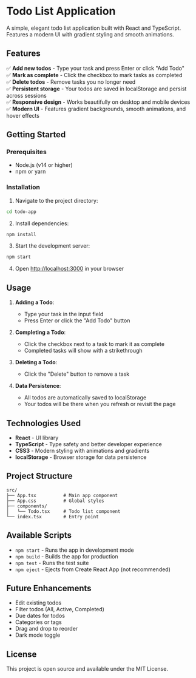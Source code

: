 # Todo List Application

A simple, elegant todo list application built with React and TypeScript. Features a modern UI with gradient styling and smooth animations.

## Features

✅ **Add new todos** - Type your task and press Enter or click "Add Todo"  
✅ **Mark as complete** - Click the checkbox to mark tasks as completed  
✅ **Delete todos** - Remove tasks you no longer need  
✅ **Persistent storage** - Your todos are saved in localStorage and persist across sessions  
✅ **Responsive design** - Works beautifully on desktop and mobile devices  
✅ **Modern UI** - Features gradient backgrounds, smooth animations, and hover effects  

## Getting Started

### Prerequisites

- Node.js (v14 or higher)
- npm or yarn

### Installation

1. Navigate to the project directory:
```bash
cd todo-app
```

2. Install dependencies:
```bash
npm install
```

3. Start the development server:
```bash
npm start
```

4. Open [http://localhost:3000](http://localhost:3000) in your browser

## Usage

1. **Adding a Todo**: 
   - Type your task in the input field
   - Press Enter or click the "Add Todo" button

2. **Completing a Todo**:
   - Click the checkbox next to a task to mark it as complete
   - Completed tasks will show with a strikethrough

3. **Deleting a Todo**:
   - Click the "Delete" button to remove a task

4. **Data Persistence**:
   - All todos are automatically saved to localStorage
   - Your todos will be there when you refresh or revisit the page

## Technologies Used

- **React** - UI library
- **TypeScript** - Type safety and better developer experience
- **CSS3** - Modern styling with animations and gradients
- **localStorage** - Browser storage for data persistence

## Project Structure

```
src/
├── App.tsx          # Main app component
├── App.css          # Global styles
├── components/
│   └── Todo.tsx     # Todo list component
└── index.tsx        # Entry point
```

## Available Scripts

- `npm start` - Runs the app in development mode
- `npm build` - Builds the app for production
- `npm test` - Runs the test suite
- `npm eject` - Ejects from Create React App (not recommended)

## Future Enhancements

- Edit existing todos
- Filter todos (All, Active, Completed)
- Due dates for todos
- Categories or tags
- Drag and drop to reorder
- Dark mode toggle

## License

This project is open source and available under the MIT License.
